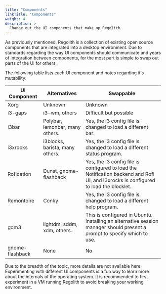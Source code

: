 ```yaml
---
title: "Components"
linkTitle: "Components"
weight: 4
description: >
  Change out the UI components that make up Regolith.
---
```


As previously mentioned, Regolith is a collection of existing open source components that are integrated into a desktop environment.  Due to standards regarding the way UI components should communicate and years of integration between components, for the most part is simple to swap out parts of the UI for others.  

The following table lists each UI component and notes regarding it's mutability:

| UI Component            | Alternatives           | Swappable |
|-------------------|-----------------|------|
| Xorg   | Unknown        | Unknown |
| i3-gaps            | i3-wm, others    | Difficult but possible |
| i3bar      | Polybar, lemonbar, many others.  | Yes, the i3 config file is changed to load a different bar. |
| i3xrocks | i3blocks, barista, many others. | Yes, the i3 config file is changed to load a different status program. |
| Rofication | Dunst, gnome-flashback | Yes, the i3 config file is configured to load the Notification backend and Rofi UI, and i3xrocks is configured to load the blocklet. |
| Remontoire | Conky | Yes, the i3 config file is changed to load a different help program. |
| gdm3 | lightdm, sddm, xdm, others. | This is configured in Ubuntu. Installing an alternative session manager should present a prompt to specify which to use. |
| gnome-flashback | None | No | 

Due to the breadth of the topic, more details are not available here.  Experimenting with different UI components is a fun way to learn more about the internals of the operating system.  It is recommended to first experiment in a VM running Regolith to avoid breaking your working environment.